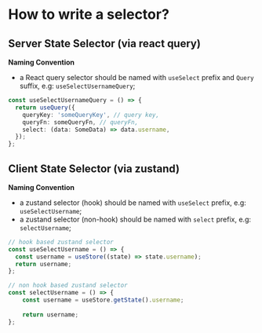 # How to write a selector?

## Server State Selector (via react query)

**Naming Convention**

- a React query selector should be named with `useSelect` prefix and `Query` suffix, e.g: `useSelectUsernameQuery`;

```typescript
const useSelectUsernameQuery = () => {
  return useQuery({
    queryKey: 'someQueryKey', // query key,
    queryFn: someQueryFn, // queryFn,
    select: (data: SomeData) => data.username,
  });
};
```

## Client State Selector (via zustand)

**Naming Convention**

- a zustand selector (hook) should be named with `useSelect` prefix, e.g: `useSelectUsername`;
- a zustand selector (non-hook) should be named with `select` prefix, e.g: `selectUsername`;

```typescript
// hook based zustand selector
const useSelectUsername = () => {
  const username = useStore((state) => state.username);
  return username;
};

// non hook based zustand selector
const selectUsername = () => {
    const username = useStore.getState().username;
    
    return username;
};
```
